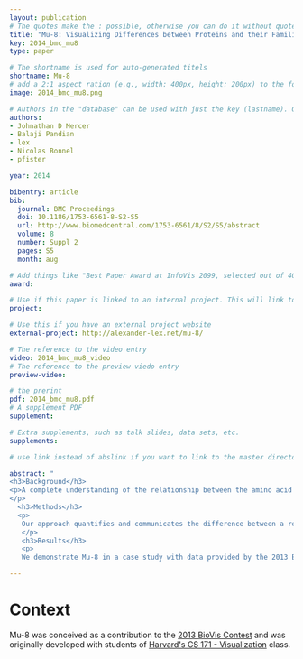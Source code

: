 ```yaml
---
layout: publication
# The quotes make the : possible, otherwise you can do it without quotes
title: "Mu-8: Visualizing Differences between Proteins and their Families "
key: 2014_bmc_mu8
type: paper

# The shortname is used for auto-generated titels
shortname: Mu-8
# add a 2:1 aspect ration (e.g., width: 400px, height: 200px) to the folder /assets/images/papers/
image: 2014_bmc_mu8.png

# Authors in the "database" can be used with just the key (lastname). Others can be written properly.
authors:
- Johnathan D Mercer
- Balaji Pandian
- lex
- Nicolas Bonnel
- pfister

year: 2014

bibentry: article
bib:
  journal: BMC Proceedings
  doi: 10.1186/1753-6561-8-S2-S5
  url: http://www.biomedcentral.com/1753-6561/8/S2/S5/abstract
  volume: 8
  number: Suppl 2
  pages: S5
  month: aug

# Add things like "Best Paper Award at InfoVis 2099, selected out of 4000 submissions" 
award:

# Use if this paper is linked to an internal project. This will link to the project site
project:

# Use this if you have an external project website 
external-project: http://alexander-lex.net/mu-8/

# The reference to the video entry
video: 2014_bmc_mu8_video
# The reference to the preview viedo entry 
preview-video: 

# the prerint
pdf: 2014_bmc_mu8.pdf
# A supplement PDF
supplement: 

# Extra supplements, such as talk slides, data sets, etc. 
supplements:

# use link instead of abslink if you want to link to the master directory

abstract: "
<h3>Background</h3>
<p>A complete understanding of the relationship between the amino acid sequence and resulting protein function remains an open problem in the biophysical sciences. Current approaches often rely on diagnosing functionally relevant mutations by determining whether an amino acid frequently occurs at a specific position within the protein family. However, these methods do not account for the biophysical properties and the 3D structure of the protein. We have developed an interactive visualization technique, Mu-8, that provides researchers with a holistic view of the differences of a selected protein with respect to a family of homologous proteins. Mu-8 helps to identify areas of the protein that exhibit: (1) significantly different bio-chemical characteristics, (2) relative conservation in the family, and (3) proximity to other regions that have suspect behavior in the folded protein.
</p>
  <h3>Methods</h3>
  <p>
   Our approach quantifies and communicates the difference between a reference protein and its family based on amino acid indices or principal components of amino acid index classes, while accounting for conservation, proximity amongst residues, and overall 3D structure.
   </p>
   <h3>Results</h3>
   <p>
   We demonstrate Mu-8 in a case study with data provided by the 2013 BioVis contest. When comparing the sequence of a dysfunctional protein to its functional family, Mu-8 reveals several candidate regions that may cause function to break down.</p>"

---
```


# Context 
 Mu-8 was conceived as a contribution to the [2013 BioVis Contest](http://biovis.net/year/2013/info/contest) and was originally developed with students of [Harvard's CS 171 - Visualization](http://www.cs171.org/2014/) class.